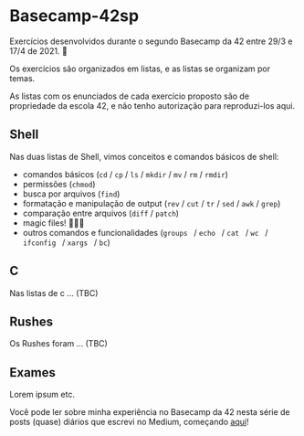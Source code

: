 # Basecamp-42sp
Exercícios desenvolvidos durante o segundo Basecamp da 42 entre 29/3 e 17/4  de 2021.  🚀

Os exercícios são organizados em listas, e as listas se organizam por temas.

As listas com os enunciados de cada exercício proposto são de propriedade da escola 42, e não tenho autorização para reproduzi-los aqui.

## Shell
Nas duas listas de Shell, vimos conceitos e comandos básicos de shell:
* comandos básicos (`cd` / `cp` / `ls` / `mkdir` / `mv` / `rm` / `rmdir`)
* permissões (`chmod`)
* busca por arquivos (`find`)
* formatação e manipulação de output (`rev` / `cut` / `tr` / `sed` / `awk` / `grep`)
* comparação entre arquivos (`diff` / `patch`)
* magic files! 🧙🔮✨
* outros comandos e funcionalidades (`groups ` / `echo ` / `cat ` / `wc ` / `ifconfig ` / `xargs ` / `bc`)

## C
Nas listas de c ... (TBC)

## Rushes
Os Rushes foram ... (TBC)

## Exames
Lorem ipsum etc.

Você pode ler sobre minha experiência no Basecamp da 42 nesta série de posts (quase) diários que escrevi no Medium, começando [aqui](https://rodsmade.medium.com/42-%EF%B8%8F-prepara%C3%A7%C3%A3o-pro-basecamp-8cba11f44af0)!
